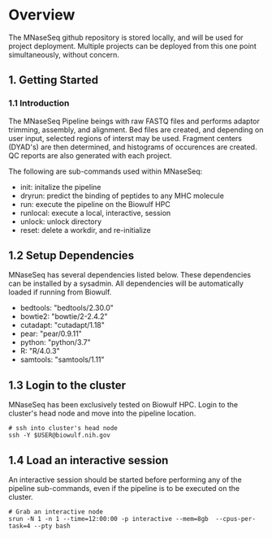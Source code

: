 # Overview
The MNaseSeq github repository is stored locally, and will be used for project deployment. Multiple projects can be deployed from this one point simultaneously, without concern.

## 1. Getting Started
### 1.1 Introduction
The MNaseSeq Pipeline beings with raw FASTQ files and performs adaptor trimming, assembly, and alignment. Bed files are created, and depending on user input, selected regions of interst may be used. Fragment centers (DYAD's) are then determined, and histograms of occurences are created. QC reports are also generated with each project.

The following are sub-commands used within MNaseSeq:

- init: initalize the pipeline
- dryrun: predict the binding of peptides to any MHC molecule
- run: execute the pipeline on the Biowulf HPC
- runlocal: execute a local, interactive, session
- unlock: unlock directory
- reset: delete a workdir, and re-initialize

## 1.2 Setup Dependencies
MNaseSeq has several dependencies listed below. These dependencies can be installed by a sysadmin. All dependencies will be automatically loaded if running from Biowulf.

- bedtools: "bedtools/2.30.0"
- bowtie2: "bowtie/2-2.4.2"
- cutadapt: "cutadapt/1.18"
- pear: "pear/0.9.11"
- python: "python/3.7"
- R: "R/4.0.3"
- samtools: "samtools/1.11"

## 1.3 Login to the cluster
MNaseSeq has been exclusively tested on Biowulf HPC. Login to the cluster's head node and move into the pipeline location.
```
# ssh into cluster's head node
ssh -Y $USER@biowulf.nih.gov
```

## 1.4 Load an interactive session
An interactive session should be started before performing any of the pipeline sub-commands, even if the pipeline is to be executed on the cluster.
```
# Grab an interactive node
srun -N 1 -n 1 --time=12:00:00 -p interactive --mem=8gb  --cpus-per-task=4 --pty bash
```